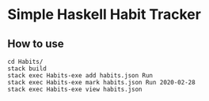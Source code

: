 # Simple Haskell Habit Tracker

## How to use

    cd Habits/
    stack build
    stack exec Habits-exe add habits.json Run
    stack exec Habits-exe mark habits.json Run 2020-02-28
    stack exec Habits-exe view habits.json
